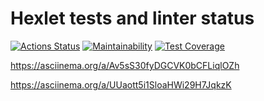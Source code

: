 # Hexlet tests and linter status

[![Actions Status](https://github.com/9lceHb/php-project-48/workflows/hexlet-check/badge.svg)](https://github.com/9lceHb/php-project-48/actions)
[![Maintainability](https://api.codeclimate.com/v1/badges/d77b27e0d1ad81f11f24/maintainability)](https://codeclimate.com/github/9lceHb/php-project-48/maintainability)
[![Test Coverage](https://api.codeclimate.com/v1/badges/d77b27e0d1ad81f11f24/test_coverage)](https://codeclimate.com/github/9lceHb/php-project-48/test_coverage)

<https://asciinema.org/a/Av5sS30fyDGCVK0bCFLiqlOZh>

<https://asciinema.org/a/UUaott5i1SloaHWi29H7JqkzK>
